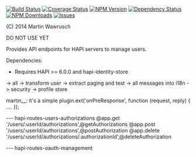 [![Build Status](https://travis-ci.org/codedoctor/hapi-routes-users.svg?branch=master)](https://travis-ci.org/codedoctor/hapi-routes-users)
[![Coverage Status](https://img.shields.io/coveralls/codedoctor/hapi-routes-users.svg)](https://coveralls.io/r/codedoctor/hapi-routes-users)
[![NPM Version](http://img.shields.io/npm/v/hapi-routes-users.svg)](https://www.npmjs.org/package/hapi-auth-bearer-mw)
[![Dependency Status](https://gemnasium.com/codedoctor/hapi-routes-users.svg)](https://gemnasium.com/codedoctor/hapi-routes-users)
[![NPM Downloads](http://img.shields.io/npm/dm/hapi-routes-users.svg)](https://www.npmjs.org/package/hapi-auth-bearer-mw)
[![Issues](http://img.shields.io/github/issues/codedoctor/hapi-routes-users.svg)](https://github.com/codedoctor/hapi-routes-users/issues)


(C) 2014 Martin Wawrusch


DO NOT USE YET

Provides API endpoints for HAPI servers to manage users.

Dependencies:

* Requires HAPI >= 6.0.0 and hapi-identity-store


-> all -> transform user
-> extract paging and test
-> all messages into i18n
-> security
-> profile store

martin__: it's a simple plugin.ext('onPreResponse', function (request, reply) { .... });



  --- hapi-routes-users-authorizations
    @app.get '/users/:userId/authorizations',@getAuthorizations
    @app.post '/users/:userId/authorizations',@postAuthorization
    @app.delete '/users/:userId/authorizations/:authorizationId',@deleteAuthorization

  
  --- hapi-routes-oauth-management
